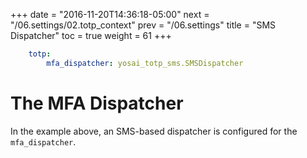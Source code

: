 +++
date = "2016-11-20T14:36:18-05:00"
next = "/06.settings/02.totp_context"
prev = "/06.settings"
title = "SMS Dispatcher"
toc = true
weight = 61
+++

```yaml
    totp:
        mfa_dispatcher: yosai_totp_sms.SMSDispatcher
```

# The MFA Dispatcher

In the example above, an SMS-based dispatcher is configured for the ``mfa_dispatcher``.

